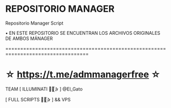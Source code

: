 ﻿# REPOSITORIO MANAGER

Repositorio Manager Script 

 • EN ESTE REPOSITORIO SE ENCUENTRAN LOS ARCHIVOS ORIGINALES DE AMBOS MÁNAGER


==================================================================================

☆ https://t.me/admmanagerfree ☆
=================================================
TEAM [ ILLUMINATI ⃘⃤꙰✰ ] @El_Gato

[ FULL SCRIPTS ⃘⃤꙰✰ ] && VPS